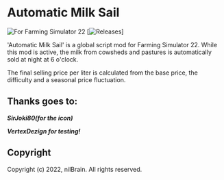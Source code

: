 # Automatic Milk Sail

![For Farming Simulator 22](https://img.shields.io/badge/Farming%20Simulator-22-10BEFF.svg) [![Releases](https://img.shields.io/github/release/nilbrain/AutomaticMilkSale.svg)]

'Automatic Milk Sail' is a global script mod for Farming Simulator 22.
While this mod is active, the milk from cowsheds and pastures is automatically sold at night at 6 o'clock.

The final selling price per liter is calculated from the base price, the difficulty and a seasonal price fluctuation.


## Thanks goes to:
***SirJoki80(for the icon)***

***VertexDezign for testing!***


## Copyright

Copyright (c) 2022, nilBrain. All rights reserved.